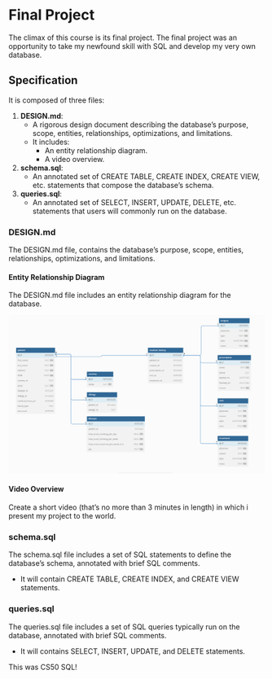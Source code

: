 # Final Project

The climax of this course is its final project. The final project was an opportunity to take my newfound skill with SQL and develop my very own database. 

## Specification
It is composed of three files:

1. **DESIGN.md**: 
    - A rigorous design document describing the database’s purpose, scope, entities, relationships, optimizations, and limitations. 
    - It includes:
        - An entity relationship diagram.
        - A video overview.
2. **schema.sql**: 
    - An annotated set of CREATE TABLE, CREATE INDEX, CREATE VIEW, etc. statements that compose the database’s schema.
3. **queries.sql**: 
    - An annotated set of SELECT, INSERT, UPDATE, DELETE, etc. statements that users will commonly run on the database.

### DESIGN.md
The DESIGN.md file, contains the database’s purpose, scope, entities, relationships, optimizations, and limitations. 

#### Entity Relationship Diagram
The DESIGN.md file includes an entity relationship diagram for the database. 

<div align="center">
  <img alt="ER diagram" src="cs50-sql-project.png" />
</div>

#### Video Overview
Create a short video (that’s no more than 3 minutes in length) in which i present my project to the world.

### schema.sql
The schema.sql file includes a set of SQL statements to define the database’s schema, annotated with brief SQL comments.

- It will contain CREATE TABLE, CREATE INDEX, and CREATE VIEW statements.

### queries.sql
The queries.sql file includes a set of SQL queries typically run on the database, annotated with brief SQL comments.

- It will contains SELECT, INSERT, UPDATE, and DELETE statements.

This was CS50 SQL!